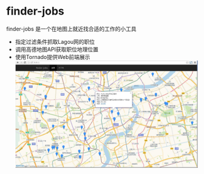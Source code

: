 # finder-jobs
finder-jobs 是一个在地图上就近找合适的工作的小工具

* 指定过滤条件抓取Lagou网的职位
* 调用高德地图API获取职位地理位置
* 使用Tornado提供Web前端展示
![image](https://github.com/mingxiaoHe/finder-jobs/blob/master/static/job.jpg)
